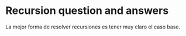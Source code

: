 # Recursion question and answers

La mejor forma de resolver recursiones es tener muy claro el caso base.
